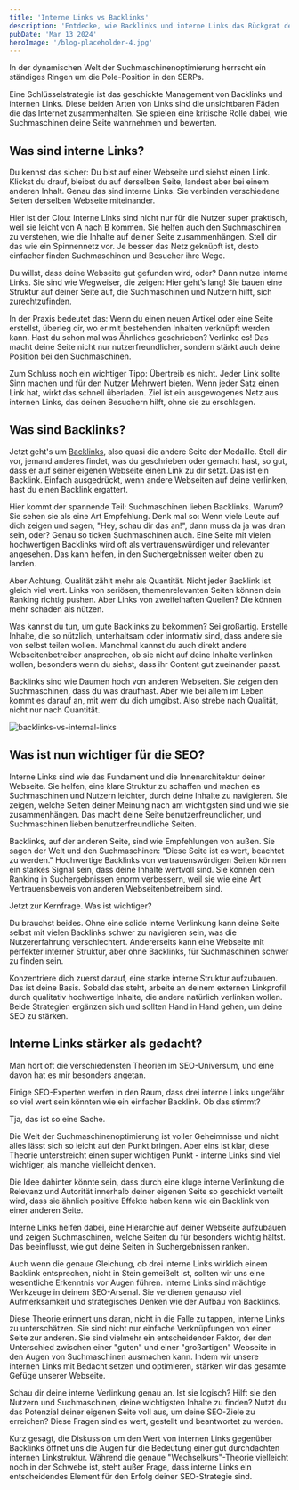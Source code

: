 ```yaml
---
title: 'Interne Links vs Backlinks'
description: 'Entdecke, wie Backlinks und interne Links das Rückgrat deiner SEO-Bemühungen bilden und lerne, wie du sie optimal nutzt, um deine Website in den Suchergebnissen nach oben zu bringen.'
pubDate: 'Mar 13 2024'
heroImage: '/blog-placeholder-4.jpg'
---
```


In der dynamischen Welt der Suchmaschinenoptimierung herrscht ein ständiges Ringen um die Pole-Position in den SERPs. 

Eine Schlüsselstrategie ist das geschickte Management von Backlinks und internen Links. Diese beiden Arten von Links sind die unsichtbaren Fäden die das Internet zusammenhalten. Sie spielen eine kritische Rolle dabei, wie Suchmaschinen deine Seite wahrnehmen und bewerten.

## Was sind interne Links?

Du kennst das sicher: Du bist auf einer Webseite und siehst einen Link. Klickst du drauf, bleibst du auf derselben Seite, landest aber bei einem anderen Inhalt. Genau das sind interne Links. Sie verbinden verschiedene Seiten derselben Webseite miteinander.

Hier ist der Clou: Interne Links sind nicht nur für die Nutzer super praktisch, weil sie leicht von A nach B kommen. Sie helfen auch den Suchmaschinen zu verstehen, wie die Inhalte auf deiner Seite zusammenhängen. Stell dir das wie ein Spinnennetz vor. Je besser das Netz geknüpft ist, desto einfacher finden Suchmaschinen und Besucher ihre Wege.

Du willst, dass deine Webseite gut gefunden wird, oder? Dann nutze interne Links. Sie sind wie Wegweiser, die zeigen: Hier geht’s lang! Sie bauen eine Struktur auf deiner Seite auf, die Suchmaschinen und Nutzern hilft, sich zurechtzufinden.

In der Praxis bedeutet das: Wenn du einen neuen Artikel oder eine Seite erstellst, überleg dir, wo er mit bestehenden Inhalten verknüpft werden kann. Hast du schon mal was Ähnliches geschrieben? Verlinke es! Das macht deine Seite nicht nur nutzerfreundlicher, sondern stärkt auch deine Position bei den Suchmaschinen.

Zum Schluss noch ein wichtiger Tipp: Übertreib es nicht. Jeder Link sollte Sinn machen und für den Nutzer Mehrwert bieten. Wenn jeder Satz einen Link hat, wirkt das schnell überladen. Ziel ist ein ausgewogenes Netz aus internen Links, das deinen Besuchern hilft, ohne sie zu erschlagen.

## Was sind Backlinks?

Jetzt geht's um <a href="https://de.wikipedia.org/wiki/Hyperlink" target="_blank">Backlinks</a>, also quasi die andere Seite der Medaille. Stell dir vor, jemand anderes findet, was du geschrieben oder gemacht hast, so gut, dass er auf seiner eigenen Webseite einen Link zu dir setzt. Das ist ein Backlink. Einfach ausgedrückt, wenn andere Webseiten auf deine verlinken, hast du einen Backlink ergattert.

Hier kommt der spannende Teil: Suchmaschinen lieben Backlinks. Warum? Sie sehen sie als eine Art Empfehlung. Denk mal so: Wenn viele Leute auf dich zeigen und sagen, "Hey, schau dir das an!", dann muss da ja was dran sein, oder? Genau so ticken Suchmaschinen auch. Eine Seite mit vielen hochwertigen Backlinks wird oft als vertrauenswürdiger und relevanter angesehen. Das kann helfen, in den Suchergebnissen weiter oben zu landen.

Aber Achtung, Qualität zählt mehr als Quantität. Nicht jeder Backlink ist gleich viel wert. Links von seriösen, themenrelevanten Seiten können dein Ranking richtig pushen. Aber Links von zweifelhaften Quellen? Die können mehr schaden als nützen.

Was kannst du tun, um gute Backlinks zu bekommen? Sei großartig. Erstelle Inhalte, die so nützlich, unterhaltsam oder informativ sind, dass andere sie von selbst teilen wollen. Manchmal kannst du auch direkt andere Webseitenbetreiber ansprechen, ob sie nicht auf deine Inhalte verlinken wollen, besonders wenn du siehst, dass ihr Content gut zueinander passt.

Backlinks sind wie Daumen hoch von anderen Webseiten. Sie zeigen den Suchmaschinen, dass du was draufhast. Aber wie bei allem im Leben kommt es darauf an, mit wem du dich umgibst. Also strebe nach Qualität, nicht nur nach Quantität.

<img src="/internal-links-backlinks.webp" alt="backlinks-vs-internal-links">

## Was ist nun wichtiger für die SEO?

Interne Links sind wie das Fundament und die Innenarchitektur deiner Webseite. Sie helfen, eine klare Struktur zu schaffen und machen es Suchmaschinen und Nutzern leichter, durch deine Inhalte zu navigieren. Sie zeigen, welche Seiten deiner Meinung nach am wichtigsten sind und wie sie zusammenhängen. Das macht deine Seite benutzerfreundlicher, und Suchmaschinen lieben benutzerfreundliche Seiten.

Backlinks, auf der anderen Seite, sind wie Empfehlungen von außen. Sie sagen der Welt und den Suchmaschinen: "Diese Seite ist es wert, beachtet zu werden." Hochwertige Backlinks von vertrauenswürdigen Seiten können ein starkes Signal sein, dass deine Inhalte wertvoll sind. Sie können dein Ranking in Suchergebnissen enorm verbessern, weil sie wie eine Art Vertrauensbeweis von anderen Webseitenbetreibern sind.

Jetzt zur Kernfrage. Was ist wichtiger?

Du brauchst beides. Ohne eine solide interne Verlinkung kann deine Seite selbst mit vielen Backlinks schwer zu navigieren sein, was die Nutzererfahrung verschlechtert. Andererseits kann eine Webseite mit perfekter interner Struktur, aber ohne Backlinks, für Suchmaschinen schwer zu finden sein.

Konzentriere dich zuerst darauf, eine starke interne Struktur aufzubauen. Das ist deine Basis. Sobald das steht, arbeite an deinem externen Linkprofil durch qualitativ hochwertige Inhalte, die andere natürlich verlinken wollen. Beide Strategien ergänzen sich und sollten Hand in Hand gehen, um deine SEO zu stärken.

 ## Interne Links stärker als gedacht?


Man hört oft die verschiedensten Theorien im SEO-Universum, und eine davon hat es mir besonders angetan.

Einige SEO-Experten werfen in den Raum, dass drei interne Links ungefähr so viel wert sein könnten wie ein einfacher Backlink. Ob das stimmt? 

Tja, das ist so eine Sache. 

Die Welt der Suchmaschinenoptimierung ist voller Geheimnisse und nicht alles lässt sich so leicht auf den Punkt bringen. Aber eins ist klar, diese Theorie unterstreicht einen super wichtigen Punkt - interne Links sind viel wichtiger, als manche vielleicht denken.

Die Idee dahinter könnte sein, dass durch eine kluge interne Verlinkung die Relevanz und Autorität innerhalb deiner eigenen Seite so geschickt verteilt wird, dass sie ähnlich positive Effekte haben kann wie ein Backlink von einer anderen Seite. 

Interne Links helfen dabei, eine Hierarchie auf deiner Webseite aufzubauen und zeigen Suchmaschinen, welche Seiten du für besonders wichtig hältst. Das beeinflusst, wie gut deine Seiten in Suchergebnissen ranken.

Auch wenn die genaue Gleichung, ob drei interne Links wirklich einem Backlink entsprechen, nicht in Stein gemeißelt ist, sollten wir uns eine wesentliche Erkenntnis vor Augen führen. Interne Links sind mächtige Werkzeuge in deinem SEO-Arsenal. Sie verdienen genauso viel Aufmerksamkeit und strategisches Denken wie der Aufbau von Backlinks.

Diese Theorie erinnert uns daran, nicht in die Falle zu tappen, interne Links zu unterschätzen. Sie sind nicht nur einfache Verknüpfungen von einer Seite zur anderen. Sie sind vielmehr ein entscheidender Faktor, der den Unterschied zwischen einer "guten" und einer "großartigen" Webseite in den Augen von Suchmaschinen ausmachen kann. Indem wir unsere internen Links mit Bedacht setzen und optimieren, stärken wir das gesamte Gefüge unserer Webseite.

Schau dir deine interne Verlinkung genau an. Ist sie logisch? Hilft sie den Nutzern und Suchmaschinen, deine wichtigsten Inhalte zu finden? Nutzt du das Potenzial deiner eigenen Seite voll aus, um deine SEO-Ziele zu erreichen? Diese Fragen sind es wert, gestellt und beantwortet zu werden.

Kurz gesagt, die Diskussion um den Wert von internen Links gegenüber Backlinks öffnet uns die Augen für die Bedeutung einer gut durchdachten internen Linkstruktur. Während die genaue "Wechselkurs"-Theorie vielleicht noch in der Schwebe ist, steht außer Frage, dass interne Links ein entscheidendes Element für den Erfolg deiner SEO-Strategie sind.